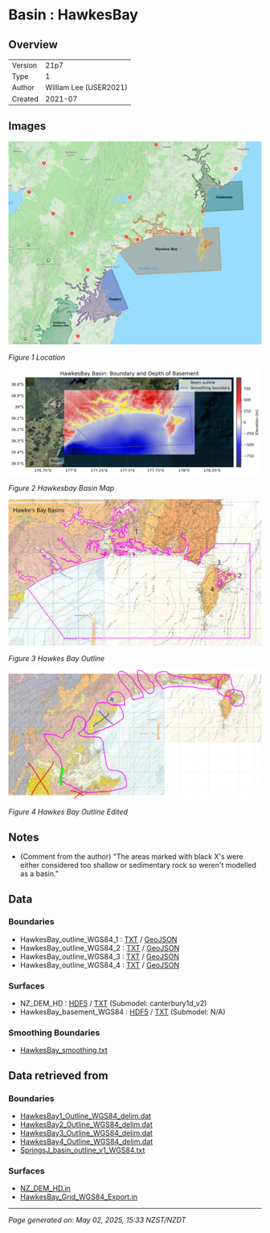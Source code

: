 # Basin : HawkesBay

## Overview
|         |                     |
|---------|---------------------|
| Version | 21p7           |
| Type    | 1        |
| Author  | William Lee (USER2021)            |
| Created | 2021-07           |


## Images
![](../images/maps/NI_mideast.png)

*Figure 1 Location*

![](../images/regional/HawkesBay_basin_map.png)

*Figure 2 Hawkesbay Basin Map*

![](../images/basins/hawkes_bay_outline.png)

*Figure 3 Hawkes Bay Outline*

![](../images/basins/hawkes_bay_outline_edited.png)

*Figure 4 Hawkes Bay Outline Edited*


## Notes
- (Comment from the author) "The areas marked with black X's were either considered too shallow or sedimentary rock so weren't modelled as a basin."

## Data
### Boundaries
- HawkesBay_outline_WGS84_1 : [TXT](../../velocity_modelling/data/regional/HawkesBay/HawkesBay_outline_WGS84_1.txt) / [GeoJSON](../../velocity_modelling/data/regional/HawkesBay/HawkesBay_outline_WGS84_1.geojson)
- HawkesBay_outline_WGS84_2 : [TXT](../../velocity_modelling/data/regional/HawkesBay/HawkesBay_outline_WGS84_2.txt) / [GeoJSON](../../velocity_modelling/data/regional/HawkesBay/HawkesBay_outline_WGS84_2.geojson)
- HawkesBay_outline_WGS84_3 : [TXT](../../velocity_modelling/data/regional/HawkesBay/HawkesBay_outline_WGS84_3.txt) / [GeoJSON](../../velocity_modelling/data/regional/HawkesBay/HawkesBay_outline_WGS84_3.geojson)
- HawkesBay_outline_WGS84_4 : [TXT](../../velocity_modelling/data/regional/HawkesBay/HawkesBay_outline_WGS84_4.txt) / [GeoJSON](../../velocity_modelling/data/regional/HawkesBay/HawkesBay_outline_WGS84_4.geojson)

### Surfaces
- NZ_DEM_HD : [HDF5](../../velocity_modelling/data/global/surface/NZ_DEM_HD.h5) / [TXT](../../velocity_modelling/data/global/surface/NZ_DEM_HD.in) (Submodel: canterbury1d_v2)
- HawkesBay_basement_WGS84 : [HDF5](../../velocity_modelling/data/regional/HawkesBay/HawkesBay_basement_WGS84.h5) / [TXT](../../velocity_modelling/data/regional/HawkesBay/HawkesBay_basement_WGS84.in) (Submodel: N/A)

### Smoothing Boundaries
- [HawkesBay_smoothing.txt](../../velocity_modelling/data/regional/HawkesBay/HawkesBay_smoothing.txt)

## Data retrieved from
### Boundaries
- [HawkesBay1_Outline_WGS84_delim.dat](https://github.com/ucgmsim/Velocity-Model/tree/main/Data/Basins/Napier_Hawkes_Bay/v21p7/HawkesBay1_Outline_WGS84_delim.dat)
- [HawkesBay2_Outline_WGS84_delim.dat](https://github.com/ucgmsim/Velocity-Model/tree/main/Data/Basins/Napier_Hawkes_Bay/v21p7/HawkesBay2_Outline_WGS84_delim.dat)
- [HawkesBay3_Outline_WGS84_delim.dat](https://github.com/ucgmsim/Velocity-Model/tree/main/Data/Basins/Napier_Hawkes_Bay/v21p7/HawkesBay3_Outline_WGS84_delim.dat)
- [HawkesBay4_Outline_WGS84_delim.dat](https://github.com/ucgmsim/Velocity-Model/tree/main/Data/Basins/Napier_Hawkes_Bay/v21p7/HawkesBay4_Outline_WGS84_delim.dat)
- [SpringsJ_basin_outline_v1_WGS84.txt](https://github.com/ucgmsim/Velocity-Model/tree/main/Data/USER20_BASINS/SpringsJ_basin_outline_v1_WGS84.txt)

### Surfaces
- [NZ_DEM_HD.in](https://github.com/ucgmsim/Velocity-Model/tree/main/Data/DEM/NZ_DEM_HD.in)
- [HawkesBay_Grid_WGS84_Export.in](https://github.com/ucgmsim/Velocity-Model/tree/main/Data/Basins/Napier_Hawkes_Bay/v21p7/HawkesBay_Grid_WGS84_Export.in)

---
*Page generated on: May 02, 2025, 15:33 NZST/NZDT*
